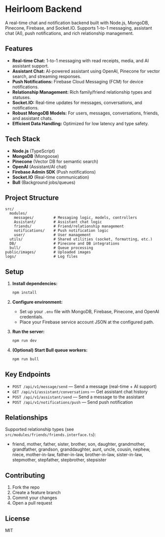 # Heirloom Backend

A real-time chat and notification backend built with Node.js, MongoDB, Pinecone, Firebase, and Socket.IO. Supports 1-to-1 messaging, assistant chat (AI), push notifications, and rich relationship management.

## Features

- **Real-time Chat:** 1-to-1 messaging with read receipts, media, and AI assistant support.
- **Assistant Chat:** AI-powered assistant using OpenAI, Pinecone for vector search, and streaming responses.
- **Push Notifications:** Firebase Cloud Messaging (FCM) for device notifications.
- **Relationship Management:** Rich family/friend relationship types and statuses.
- **Socket.IO:** Real-time updates for messages, conversations, and notifications.
- **Robust MongoDB Models:** For users, messages, conversations, friends, and assistant chats.
- **Efficient Data Handling:** Optimized for low latency and type safety.

## Tech Stack

- **Node.js** (TypeScript)
- **MongoDB** (Mongoose)
- **Pinecone** (Vector DB for semantic search)
- **OpenAI** (Assistant/AI chat)
- **Firebase Admin SDK** (Push notifications)
- **Socket.IO** (Real-time communication)
- **Bull** (Background jobs/queues)

## Project Structure

```
src/
  modules/
    messages/         # Messaging logic, models, controllers
    Assistant/        # Assistant chat logic
    friends/          # Friend/relationship management
    notifications/    # Push notification logic
    user/             # User management
  utils/              # Shared utilities (socket, formatting, etc.)
  DB/                 # Pinecone and DB integrations
  bull/               # Queue processing
public/images/        # Uploaded images
logs/                 # Log files
```

## Setup

1. **Install dependencies:**

   ```bash
   npm install
   ```

2. **Configure environment:**

   - Set up your `.env` file with MongoDB, Firebase, Pinecone, and OpenAI credentials.
   - Place your Firebase service account JSON at the configured path.

3. **Run the server:**

   ```bash
   npm run dev
   ```

4. **(Optional) Start Bull queue workers:**
   ```bash
   npm run bull
   ```

## Key Endpoints

- `POST /api/v1/message/send` — Send a message (real-time + AI support)
- `GET /api/v1/assistant/conversations` — Get assistant chat history
- `POST /api/v1/assistant/send` — Send a message to the assistant
- `POST /api/v1/notifications/push` — Send push notification

## Relationships

Supported relationship types (see `src/modules/friends/friends.interface.ts`):

- friend, mother, father, sister, brother, son, daughter, grandmother, grandfather, grandson, granddaughter, aunt, uncle, cousin, nephew, niece, mother-in-law, father-in-law, brother-in-law, sister-in-law, stepmother, stepfather, stepbrother, stepsister

## Contributing

1. Fork the repo
2. Create a feature branch
3. Commit your changes
4. Open a pull request

## License

MIT
